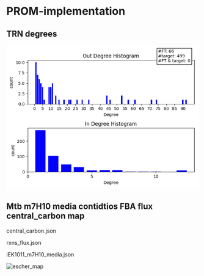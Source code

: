 # PROM-implementation

## TRN degrees
![graph_degrees](https://github.com/AgustinPardo/PROM-implementation/blob/master/grafo/out_in_degree.png)


## Mtb m7H10 media contidtios FBA flux central_carbon map

central_carbon.json

rxns_flux.json

iEK1011_m7H10_media.json


![escher_map](https://github.com/AgustinPardo/PROM-implementation/blob/master/metabolic_map/c_core_iEk1008m7H10_flux.svg)

